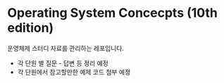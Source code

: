 # Operating System Concecpts (10th edition)

운영체제 스터디 자료를 관리하는 레포입니다.

* 각 단원 별 질문 - 답변 등 정리 예정
* 각 단원에서 참고할만한 예제 코드 첨부 예정
